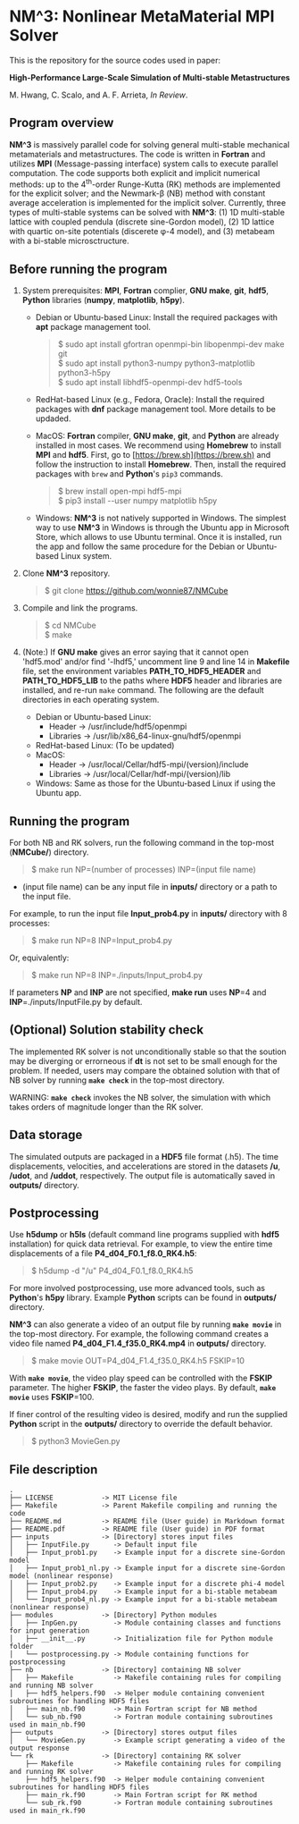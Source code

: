 # **NM^3**: Nonlinear MetaMaterial MPI Solver
This is the repository for the source codes used in paper:

**High-Performance Large-Scale Simulation of Multi-stable Metastructures**

M. Hwang, C. Scalo, and A. F. Arrieta, *In Review*.  

## Program overview
**NM^3** is massively parallel code for solving general multi-stable mechanical metamaterials and metastructures.
The code is written in **Fortran** and utilizes **MPI** (Message-passing interface) system calls to execute parallel computation.
The code supports both explicit and implicit numerical methods: up to the 4<sup>th</sup>-order Runge-Kutta (RK) methods are implemented for the explicit solver; and the Newmark-&beta; (NB) method with constant average acceleration is implemented for the implicit solver.
Currently, three types of multi-stable systems can be solved with **NM^3**: (1) 1D multi-stable lattice with coupled pendula (discrete sine-Gordon model), (2) 1D lattice with quartic on-site potentials (discerete &phi;-4 model), and (3) metabeam with a bi-stable microsctructure. 

## Before running the program
1. System prerequisites: **MPI**, **Fortran** complier, **GNU make**, **git**, **hdf5**, **Python** libraries (**numpy**, **matplotlib**, **h5py**).

    * Debian or Ubuntu-based Linux: Install the required packages with **apt** package management tool.  

        > $ sudo apt install gfortran openmpi-bin libopenmpi-dev make git  
        > $ sudo apt install python3-numpy python3-matplotlib python3-h5py  
        > $ sudo apt install libhdf5-openmpi-dev hdf5-tools

    * RedHat-based Linux (e.g., Fedora, Oracle): Install the required packages with **dnf** package management tool. More details to be updaded.

    * MacOS: **Fortran** compiler, **GNU make**, **git**, and **Python** are already installed in most cases. We recommend using **Homebrew** to install **MPI** and **hdf5**. First, go to [https://brew.sh](https://brew.sh) and follow the instruction to install **Homebrew**. Then, install the required packages with `brew` and **Python**'s `pip3` commands.  

        > $ brew install open-mpi hdf5-mpi  
        > $ pip3 install --user numpy matplotlib h5py

    * Windows: **NM^3** is not natively supported in Windows. The simplest way to use **NM^3** in Windows is through the Ubuntu app in Microsoft Store, which allows to use Ubuntu terminal. Once it is installed, run the app and follow the same procedure for the Debian or Ubuntu-based Linux system.

2. Clone **NM^3** repository.

    > $ git clone https://github.com/wonnie87/NMCube  


3. Compile and link the programs.

    > $ cd NMCube  
    > $ make  


4. (Note:) If **GNU make** gives an error saying that it cannot open 'hdf5.mod' and/or find '-lhdf5,' uncomment line 9 and line 14 in **Makefile** file, set the environment variables **PATH_TO_HDF5_HEADER** and **PATH_TO_HDF5_LIB** to the paths where **HDF5** header and libraries are installed, and re-run `make` command.
The following are the default directories in each operating system.

    * Debian or Ubuntu-based Linux:
        * Header &rarr; /usr/include/hdf5/openmpi
        * Libraries &rarr; /usr/lib/x86_64-linux-gnu/hdf5/openmpi  
    * RedHat-based Linux: (To be updated)  
    * MacOS:
        * Header &rarr; /usr/local/Cellar/hdf5-mpi/(version)/include
        * Libraries &rarr; /usr/local/Cellar/hdf-mpi/(version)/lib  
    * Windows: Same as those for the Ubuntu-based Linux if using the Ubuntu app.
<!--* On my Ubuntu subsystem from Windows app store, the headers are located in **/usr/include/openmpi/**, and the libraries are located in **/usr/lib/x86_64-linux-gnu/hdf5/openmpi**.-->

## Running the program
For both NB and RK solvers, run the following command in the top-most (**NMCube/**) directory.
> $ make run NP=(number of processes) INP=(input file name)  

* (input file name) can be any input file in **inputs/** directory or a path to the input file.

For example, to run the input file **Input_prob4.py** in **inputs/** directory with 8 processes:
> $ make run NP=8 INP=Input_prob4.py  

Or, equivalently:  
> $ make run NP=8 INP=./inputs/Input_prob4.py  
 
If parameters **NP** and **INP** are not specified, **make run** uses **NP**=4 and **INP**=./inputs/InputFile.py by default. 


## (Optional) Solution stability check
The implemented RK solver is not unconditionally stable so that the soution may  be diverging or errorneous if **dt** is not set to be small enough for the problem.
If needed, users may compare the obtained solution with that of NB solver by running **`make check`** in the top-most directory.

WARNING: **`make check`** invokes the NB solver, the simulation with which takes orders of magnitude longer than the RK solver.


## Data storage
The simulated outputs are packaged in a **HDF5** file format (.h5).
The time displacements, velocities, and accelerations are stored in the datasets **/u**, **/udot**, and **/uddot**, respectively.
The output file is automatically saved in **outputs/** directory.  

## Postprocessing
Use **h5dump** or **h5ls** (default command line programs supplied with **hdf5** installation) for quick data retrieval.
For example, to view the entire time displacements of a file **P4_d04_F0.1_f8.0_RK4.h5**:
> $ h5dump -d "/u" P4_d04_F0.1_f8.0_RK4.h5

For more involved postprocessing, use more advanced tools, such as **Python**'s **h5py** library.
Example **Python** scripts can be found in **outputs/** directory.


**NM^3** can also generate a video of an output file by running **`make movie`** in the top-most directory.
For example, the following command creates a video file named **P4_d04_F1.4_f35.0_RK4.mp4** in **outputs/** directory.
> $ make movie OUT=P4_d04_F1.4_f35.0_RK4.h5 FSKIP=10

With **`make movie`**, the video play speed can be controlled with the **FSKIP** parameter.
The higher **FSKIP**, the faster the video plays.
By default, **`make movie`** uses **FSKIP**=100.


If finer control of the resulting video is desired, modify and run the supplied **Python** script in the **outputs/** directory to override the default behavior.
> $ python3 MovieGen.py


## File description
```
.
├── LICENSE            -> MIT License file
├── Makefile           -> Parent Makefile compiling and running the code
├── README.md          -> README file (User guide) in Markdown format
├── README.pdf         -> README file (User guide) in PDF format
├── inputs             -> [Directory] stores input files
│   ├── InputFile.py      -> Default input file
│   ├── Input_prob1.py    -> Example input for a discrete sine-Gordon model
│   ├── Input_prob1_nl.py -> Example input for a discrete sine-Gordon model (nonlinear response)
│   ├── Input_prob2.py    -> Example input for a discrete phi-4 model
│   ├── Input_prob4.py    -> Example input for a bi-stable metabeam
│   └── Input_prob4_nl.py -> Example input for a bi-stable metabeam (nonlinear response)
├── modules            -> [Directory] Python modules
│   ├── InpGen.py         -> Module containing classes and functions for input generation
│   ├── __init__.py       -> Initialization file for Python module folder
│   └── postprocessing.py -> Module containing functions for postprocessing
├── nb                 -> [Directory] containing NB solver
│   ├── Makefile          -> Makefile containing rules for compiling and running NB solver
│   ├── hdf5_helpers.f90  -> Helper module containing convenient subroutines for handling HDF5 files
│   ├── main_nb.f90       -> Main Fortran script for NB method
│   └── sub_nb.f90        -> Fortran module containing subroutines used in main_nb.f90
├── outputs            -> [Directory] stores output files
│   └── MovieGen.py       -> Example script generating a video of the output response
└── rk                 -> [Directory] containing RK solver
    ├── Makefile          -> Makefile containing rules for compiling and running RK solver
    ├── hdf5_helpers.f90  -> Helper module containing convenient subroutines for handling HDF5 files
    ├── main_rk.f90       -> Main Fortran script for RK method
    └── sub_rk.f90        -> Fortran module containing subroutines used in main_rk.f90

```
